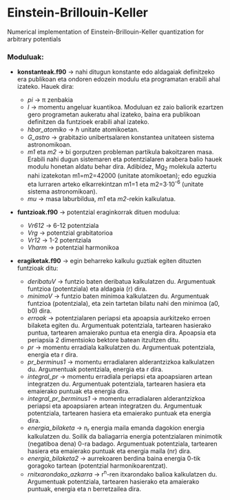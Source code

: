 # Einstein-Brillouin-Keller
Numerical implementation of Einstein-Brillouin-Keller quantization for arbitrary potentials

### Moduluak:
* **konstanteak.f90** &rarr; nahi ditugun konstante edo aldagaiak definitzeko era publikoan eta ondoren edozein modulu eta programatan erabili ahal izateko. Hauek dira:
  * *pi* &rarr; &pi; zenbakia
  * *l* &rarr; momentu angeluar kuantikoa. Moduluan ez zaio baliorik ezartzen gero programetan aukeratu ahal izateko, baina era publikoan definitzen da funtzioek erabili ahal izateko.
  * *hbar_atomiko* &rarr; &#8463; unitate atomikoetan.
  * *G_astro* &rarr; grabitazio unibertsalaren konstantea unitateen sistema astronomikoan.
  * *m1* eta *m2* &rarr; bi gorputzen probleman partikula bakoitzaren masa. Erabili nahi dugun sistemaren eta potentzialaren arabera balio hauek modulu honetan aldatu behar dira. Adibidez, Mg<sub>2</sub> molekula aztertu nahi izatekotan m1=m2=42000 (unitate atomikoetan); edo eguzkia eta lurraren arteko elkarrekintzan m1=1 eta m2=3·10<sup>-6</sup> (unitate sistema astronomikoan).
  * *mu* &rarr; masa laburbildua, *m1* eta *m2*-rekin kalkulatua.

* **funtzioak.f90** &rarr; potentzial eraginkorrak dituen modulua:
  * *Vr612* &rarr; 6-12 potentziala
  * *Vrg* &rarr; potentzial grabitatorioa
  * *Vr12* &rarr; 1-2 potentziala
  * *Vharm* &rarr; potentzial harmonikoa

* **eragiketak.f90** &rarr; egin beharreko kalkulu guztiak egiten dituzten funtzioak ditu:
  * *deribatuV* &rarr; funtzio baten deribatua kalkulatzen du. Argumentuak funtzioa (potentziala) eta aldagaia (r) dira.
  * *minimoV* &rarr; funtzio baten minimoa kalkulatzen du. Argumentuak funtzioa (potentziala), eta zein tartetan bilatu nahi den minimoa (a0, b0) dira.
  * *erroak* &rarr; potentzialaren periapsi eta apoapsia aurkitzeko erroen bilaketa egiten du. Argumentuak potentziala, tartearen hasierako puntua, tartearen amaierako puntua eta energia dira. Apoapsia eta periapsia 2 dimentsioko bektore batean itzultzen ditu.
  * *pr* &rarr; momentu erradiala kalkulatzen du. Argumentuak potentziala, energia eta r dira.
  * *pr_berminus1* &rarr; momentu erradialaren alderantzizkoa kalkulatzen du. Argumentuak potentziala, energia eta r dira.
  * *integral_pr* &rarr; momentu erradiala periapsi eta apoapsiaren artean integratzen du. Argumentuak potentziala, tartearen hasiera eta emaierako puntuak eta energia dira.
  * *integral_pr_berminus1* &rarr; momentu erradialaren alderantzizkoa periapsi eta apoapsiaren artean integratzen du. Argumentuak potentziala, tartearen hasiera eta emaierako puntuak eta energia dira.
  * *energia_bilaketa* &rarr; n<sub>r</sub> energia maila emanda dagokion energia kalkulatzen du. Soilik da baliagarria energia potentzialaren minimotik (negatiboa dena) 0-ra badago. Argumentuak potentziala, tartearen hasiera eta emaierako puntuak eta energia maila (nr) dira.
  * *energia_bilaketa2* &rarr; aurrekoaren berdina baina energia 0-tik goragoko tartean (potentzial harmonikoarentzat).
  * *rnitxarondako_azkarra* &rarr; r<sup>n</sup>-ren itxarondako balioa kalkulatzen du. Argumentuak potentziala, tartearen hasierako eta amaierako puntuak, energia eta n berretzailea dira.



